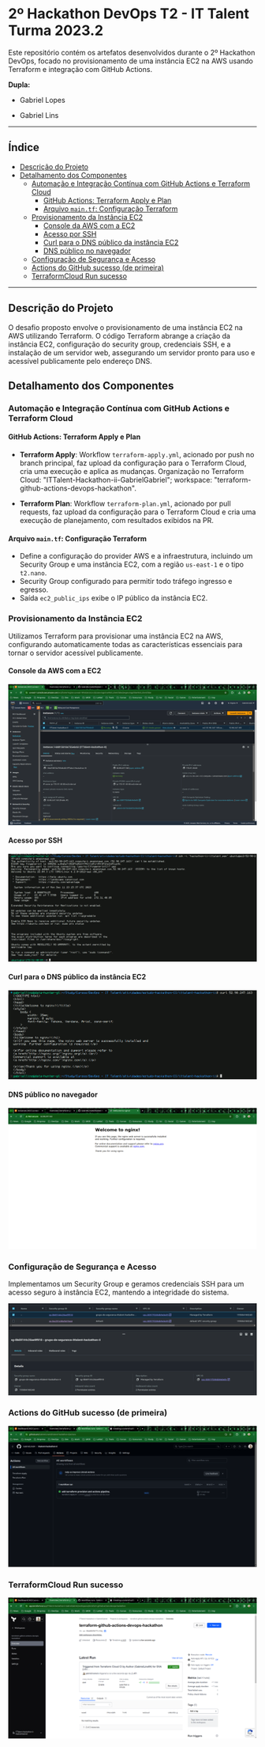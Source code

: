 <h1>2º Hackathon DevOps T2 - IT Talent Turma 2023.2</h1>

Este repositório contém os artefatos desenvolvidos durante o 2º Hackathon DevOps, focado no provisionamento de uma instância EC2 na AWS usando Terraform e integração com GitHub Actions.

**Dupla:**

- Gabriel Lopes

- Gabriel Lins

---

<h2>Índice</h2>

- [Descrição do Projeto](#descrição-do-projeto)
- [Detalhamento dos Componentes](#detalhamento-dos-componentes)
  - [Automação e Integração Contínua com GitHub Actions e Terraform Cloud](#automação-e-integração-contínua-com-github-actions-e-terraform-cloud)
    - [GitHub Actions: Terraform Apply e Plan](#github-actions-terraform-apply-e-plan)
    - [Arquivo `main.tf`: Configuração Terraform](#arquivo-maintf-configuração-terraform)
  - [Provisionamento da Instância EC2](#provisionamento-da-instância-ec2)
    - [Console da AWS com a EC2](#console-da-aws-com-a-ec2)
    - [Acesso por SSH](#acesso-por-ssh)
    - [Curl para o DNS público da instância EC2](#curl-para-o-dns-público-da-instância-ec2)
    - [DNS público no navegador](#dns-público-no-navegador)
  - [Configuração de Segurança e Acesso](#configuração-de-segurança-e-acesso)
  - [Actions do GitHub sucesso (de primeira)](#actions-do-github-sucesso-de-primeira)
  - [TerraformCloud Run sucesso](#terraformcloud-run-sucesso)

---

## Descrição do Projeto

O desafio proposto envolve o provisionamento de uma instância EC2 na AWS utilizando Terraform. O código Terraform abrange a criação da instância EC2, configuração do security group, credenciais SSH, e a instalação de um servidor web, assegurando um servidor pronto para uso e acessível publicamente pelo endereço DNS.

## Detalhamento dos Componentes

### Automação e Integração Contínua com GitHub Actions e Terraform Cloud

#### GitHub Actions: Terraform Apply e Plan

- **Terraform Apply**: Workflow `terraform-apply.yml`, acionado por push no branch principal, faz upload da configuração para o Terraform Cloud, cria uma execução e aplica as mudanças. Organização no Terraform Cloud: "ITTalent-Hackathon-ii-GabrielGabriel"; workspace: "terraform-github-actions-devops-hackathon".

- **Terraform Plan**: Workflow `terraform-plan.yml`, acionado por pull requests, faz upload da configuração para o Terraform Cloud e cria uma execução de planejamento, com resultados exibidos na PR.

#### Arquivo `main.tf`: Configuração Terraform

- Define a configuração do provider AWS e a infraestrutura, incluindo um Security Group e uma instância EC2, com a região `us-east-1` e o tipo `t2.nano`.
- Security Group configurado para permitir todo tráfego ingresso e egresso.
- Saída `ec2_public_ips` exibe o IP público da instância EC2.

### Provisionamento da Instância EC2

Utilizamos Terraform para provisionar uma instância EC2 na AWS, configurando automaticamente todas as características essenciais para tornar o servidor acessível publicamente.

#### Console da AWS com a EC2

![EC2 in aws console](imgs/ec2.png)

#### Acesso por SSH

![SSH Access](imgs/ssh.png)

#### Curl para o DNS público da instância EC2

![curl para a instancia](imgs/curl.png)

#### DNS público no navegador

![public dns on browser](imgs/browser.png)

### Configuração de Segurança e Acesso

Implementamos um Security Group e geramos credenciais SSH para um acesso seguro à instância EC2, mantendo a integridade do sistema.

![security-group](imgs/sg.png)

### Actions do GitHub sucesso (de primeira)

![github actions](imgs/actions.png)

### TerraformCloud Run sucesso

![tfcloud success](imgs/tfcloud.png)

